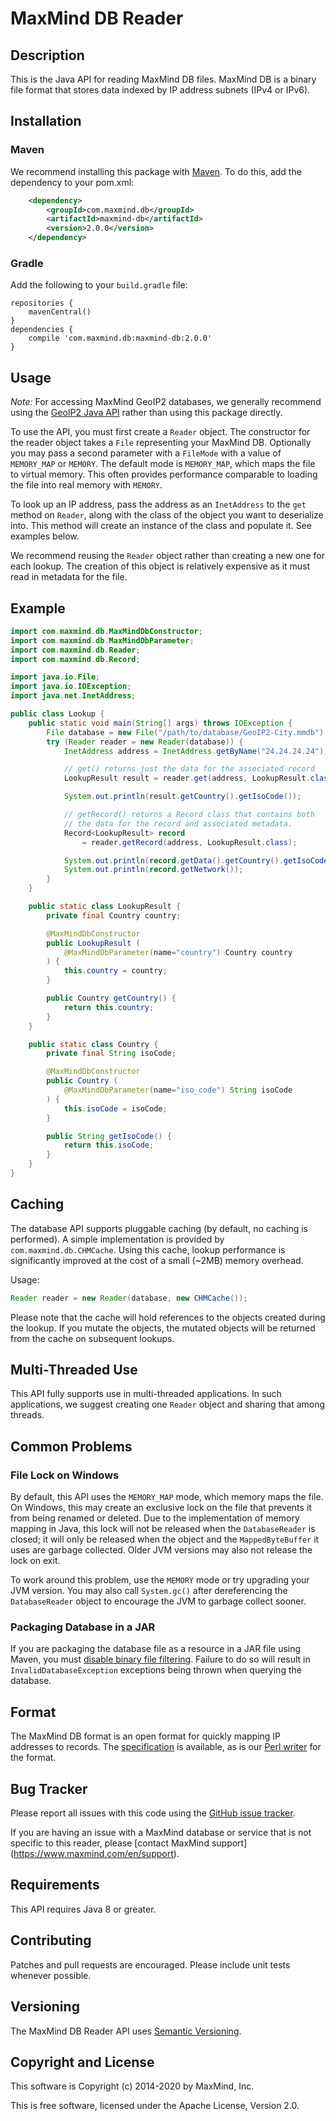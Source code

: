 # MaxMind DB Reader #

## Description ##

This is the Java API for reading MaxMind DB files. MaxMind DB is a binary file
format that stores data indexed by IP address subnets (IPv4 or IPv6).

## Installation ##

### Maven ###

We recommend installing this package with [Maven](https://maven.apache.org/).
To do this, add the dependency to your pom.xml:

```xml
    <dependency>
        <groupId>com.maxmind.db</groupId>
        <artifactId>maxmind-db</artifactId>
        <version>2.0.0</version>
    </dependency>
```

### Gradle ###

Add the following to your `build.gradle` file:

```
repositories {
    mavenCentral()
}
dependencies {
    compile 'com.maxmind.db:maxmind-db:2.0.0'
}
```

## Usage ##

*Note:* For accessing MaxMind GeoIP2 databases, we generally recommend using
the [GeoIP2 Java API](https://maxmind.github.io/GeoIP2-java/) rather than using
this package directly.

To use the API, you must first create a `Reader` object. The constructor for
the reader object takes a `File` representing your MaxMind DB. Optionally you
may pass a second parameter with a `FileMode` with a value of `MEMORY_MAP` or
`MEMORY`. The default mode is `MEMORY_MAP`, which maps the file to virtual
memory. This often provides performance comparable to loading the file into
real memory with `MEMORY`.

To look up an IP address, pass the address as an `InetAddress` to the `get`
method on `Reader`, along with the class of the object you want to
deserialize into. This method will create an instance of the class and
populate it. See examples below.

We recommend reusing the `Reader` object rather than creating a new one for
each lookup. The creation of this object is relatively expensive as it must
read in metadata for the file.

## Example ##

```java
import com.maxmind.db.MaxMindDbConstructor;
import com.maxmind.db.MaxMindDbParameter;
import com.maxmind.db.Reader;
import com.maxmind.db.Record;

import java.io.File;
import java.io.IOException;
import java.net.InetAddress;

public class Lookup {
    public static void main(String[] args) throws IOException {
        File database = new File("/path/to/database/GeoIP2-City.mmdb");
        try (Reader reader = new Reader(database)) {
            InetAddress address = InetAddress.getByName("24.24.24.24");

            // get() returns just the data for the associated record
            LookupResult result = reader.get(address, LookupResult.class);

            System.out.println(result.getCountry().getIsoCode());

            // getRecord() returns a Record class that contains both
            // the data for the record and associated metadata.
            Record<LookupResult> record
                = reader.getRecord(address, LookupResult.class);

            System.out.println(record.getData().getCountry().getIsoCode());
            System.out.println(record.getNetwork());
        }
    }

    public static class LookupResult {
        private final Country country;

        @MaxMindDbConstructor
        public LookupResult (
            @MaxMindDbParameter(name="country") Country country
        ) {
            this.country = country;
        }

        public Country getCountry() {
            return this.country;
        }
    }

    public static class Country {
        private final String isoCode;

        @MaxMindDbConstructor
        public Country (
            @MaxMindDbParameter(name="iso_code") String isoCode
        ) {
            this.isoCode = isoCode;
        }

        public String getIsoCode() {
            return this.isoCode;
        }
    }
}
```

## Caching ##

The database API supports pluggable caching (by default, no caching is
performed). A simple implementation is provided by `com.maxmind.db.CHMCache`.
Using this cache, lookup performance is significantly improved at the cost of
a small (~2MB) memory overhead.

Usage:

```java
Reader reader = new Reader(database, new CHMCache());
```

Please note that the cache will hold references to the objects created
during the lookup. If you mutate the objects, the mutated objects will be
returned from the cache on subsequent lookups.

## Multi-Threaded Use ##

This API fully supports use in multi-threaded applications. In such
applications, we suggest creating one `Reader` object and sharing that among
threads.

## Common Problems ##

### File Lock on Windows ###

By default, this API uses the `MEMORY_MAP` mode, which memory maps the file.
On Windows, this may create an exclusive lock on the file that prevents it
from being renamed or deleted. Due to the implementation of memory mapping in
Java, this lock will not be released when the `DatabaseReader` is closed; it
will only be released when the object and the `MappedByteBuffer` it uses are
garbage collected. Older JVM versions may also not release the lock on exit.

To work around this problem, use the `MEMORY` mode or try upgrading your JVM
version. You may also call `System.gc()` after dereferencing the
`DatabaseReader` object to encourage the JVM to garbage collect sooner.

### Packaging Database in a JAR ###

If you are packaging the database file as a resource in a JAR file using
Maven, you must
[disable binary file filtering](https://maven.apache.org/plugins/maven-resources-plugin/examples/binaries-filtering.html).
Failure to do so will result in `InvalidDatabaseException` exceptions being
thrown when querying the database.

## Format ##

The MaxMind DB format is an open format for quickly mapping IP addresses to
records. The
[specification](https://github.com/maxmind/MaxMind-DB/blob/master/MaxMind-DB-spec.md)
is available, as is our
[Perl writer](https://github.com/maxmind/MaxMind-DB-Writer-perl) for the
format.

## Bug Tracker ##

Please report all issues with this code using the [GitHub issue
tracker](https://github.com/maxmind/MaxMind-DB-Reader-java/issues).

If you are having an issue with a MaxMind database or service that is not
specific to this reader, please [contact MaxMind support]
(https://www.maxmind.com/en/support).

## Requirements  ##

This API requires Java 8 or greater.

## Contributing ##

Patches and pull requests are encouraged. Please include unit tests whenever
possible.

## Versioning ##

The MaxMind DB Reader API uses [Semantic Versioning](https://semver.org/).

## Copyright and License ##

This software is Copyright (c) 2014-2020 by MaxMind, Inc.

This is free software, licensed under the Apache License, Version 2.0.

